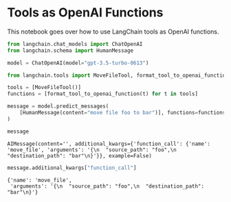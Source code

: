 # Tools as OpenAI Functions

This notebook goes over how to use LangChain tools as OpenAI functions.


```python
from langchain.chat_models import ChatOpenAI
from langchain.schema import HumanMessage
```


```python
model = ChatOpenAI(model="gpt-3.5-turbo-0613")
```


```python
from langchain.tools import MoveFileTool, format_tool_to_openai_function
```


```python
tools = [MoveFileTool()]
functions = [format_tool_to_openai_function(t) for t in tools]
```


```python
message = model.predict_messages(
    [HumanMessage(content="move file foo to bar")], functions=functions
)
```


```python
message
```




    AIMessage(content='', additional_kwargs={'function_call': {'name': 'move_file', 'arguments': '{\n  "source_path": "foo",\n  "destination_path": "bar"\n}'}}, example=False)




```python
message.additional_kwargs["function_call"]
```




    {'name': 'move_file',
     'arguments': '{\n  "source_path": "foo",\n  "destination_path": "bar"\n}'}




```python

```
